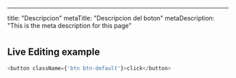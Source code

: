 ---
title: "Descripcion"
metaTitle: "Descripcion del boton"
metaDescription: "This is the meta description for this page"

#

## Live Editing example

```javascript react-live=true
<button className={'btn btn-default'}>click</button>
```
